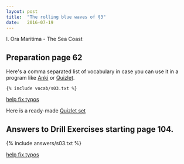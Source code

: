 ```yaml
---
layout: post
title:  "The rolling blue waves of §3"
date:   2016-07-19
---
```


I. Ora Maritima - The Sea Coast

Preparation page 62
----------

Here's a comma separated list of vocabulary in case you can use it in a program like [Anki](http://ankisrs.net) or [Quizlet](http://quizlet.com).

```
{% include vocab/s03.txt %}
```

<a href="https://github.com/veromary/oramaritima/edit/gh-pages/_includes/vocab/s03.txt">help fix typos</a>

Here is a ready-made [Quizlet set](https://quizlet.com/_2e6ubk)

Answers to Drill Exercises starting page 104.
---------------

{% include answers/s03.txt %}

<a href="https://github.com/veromary/oramaritima/edit/gh-pages/_includes/answers/s03.txt">help fix typos</a>

